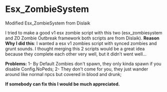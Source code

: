 # Esx_ZombieSystem
Modified Esx_ZombieSystem from Dislaik


I tried to make a good v1 esx zombie script with this two (esx_zombiesystem and ZO Zombie Outbreak framework both scripts are from Dislaik). **Reason Why I did this**: I wanted a esx v1 zombies script with synced zombies and grunt sounds. I thought merging this 2 scripts would be a great idea because they complete each other very well, but it didn’t went well…

**Problems:** 
1- By Default Zombies don't spawn, they only kinda spawn if you disable Config.NoPeds;
2- They don't come for you, they just wander around like normal npcs but covered in blood and drunk;

**If somebody can fix this I would be much appreciated.**
